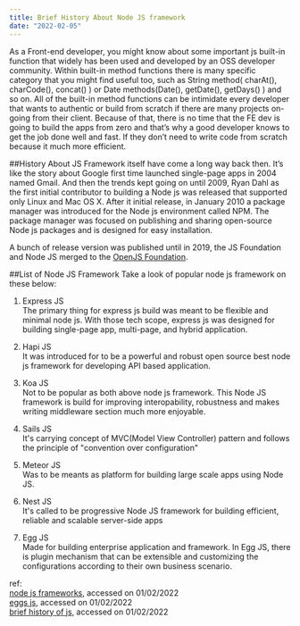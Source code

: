 ```yaml
---
title: Brief History About Node JS framework
date: "2022-02-05"
---
```


As a Front-end developer, you might know about some important js built-in function that widely has been used and developed by an OSS developer community. Within built-in method functions there is many specific category that you might find useful too, such as String method( charAt(), charCode(), concat() ) or Date methods(Date(), getDate(), getDays() ) and so on. All of the built-in method functions can be intimidate every developer that wants to authentic or build from scratch if there are many projects on-going from their client. Because of that, there is no time that the FE dev is going to build the apps from zero and that’s why a good developer knows to get the job done well and fast. If they don’t need to write code from scratch because it much more efficient.

##History
About JS Framework itself have come a long way back then. It’s like the story about Google first time launched single-page apps in 2004 named Gmail. And then the trends kept going on until 2009, Ryan Dahl as the first initial contributor to building a Node js was released that supported only Linux and Mac OS X. After it initial release, in January 2010 a package manager was introduced for the Node js environment called NPM. The package manager was focused on publishing and sharing open-source Node js packages and is designed for easy installation.

A bunch of release version was published until in 2019, the JS Foundation and Node JS merged to the [OpenJS Foundation](https://en.wikipedia.org/wiki/OpenJS_Foundation).

##List of Node JS Framework
Take a look of popular node js framework on these below:

1. Express JS  
The primary thing for express js build was meant to be flexible and minimal node js. With those tech scope, express js was designed for building single-page app, multi-page, and hybrid application.

2. Hapi JS  
It was introduced for to be a powerful and robust open source best node js framework for developing API based application.

3. Koa JS  
Not to be popular as both above node js framework. This Node JS framework is build for improving interopability, robustness and makes writing middleware section much more enjoyable.   

4. Sails JS  
It's carrying concept of MVC(Model View Controller) pattern and follows the principle of "convention over configuration"

5. Meteor JS  
Was to be meants as platform for building large scale apps using Node JS. 

6. Nest JS  
It's called to be progressive Node JS framework for building efficient, reliable and scalable server-side apps

7. Egg JS  
Made for building enterprise application and framework. In Egg JS, there is plugin mechanism that can be extensible and customizing the configurations according to their own business scenario.

ref:  
[node js frameworks](https://hackr.io/blog/nodejs-frameworks), accessed on 01/02/2022  
[eggs js](https://eggjs.org/en/intro/index.html), accessed on 01/02/2022  
[brief history of js](https://dev.to/_adam_barker/the-super-brief-history-of-javascript-frameworks-for-those-somewhat-interested-3m82), accessed on 01/02/2022
